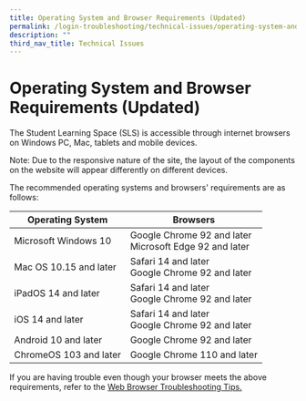 ```yaml
---
title: Operating System and Browser Requirements (Updated)
permalink: /login-troubleshooting/technical-issues/operating-system-and-browser-requirements/
description: ""
third_nav_title: Technical Issues
---
```

Operating System and Browser Requirements (Updated)
===================

 
 The Student Learning Space (SLS) is accessible through internet browsers on Windows PC, Mac, tablets and mobile devices.

 Note: Due to the responsive nature of the site, the layout of the components on the website will appear differently on different devices.

 The recommended operating systems and browsers' requirements are as follows:

|Operating System|Browsers|
|--- |--- |
|Microsoft Windows 10|Google Chrome 92 and later <br>               Microsoft Edge 92 and later|
|Mac OS 10.15 and later|Safari 14 and later <br> Google Chrome 92 and later|
|iPadOS 14 and later|Safari 14 and later <br>     Google Chrome 92 and later|
|iOS 14 and later|Safari 14 and later <br>                          Google Chrome 92 and later|
|Android 10 and later|Google Chrome 92 and later|
|ChromeOS 103 and later|Google Chrome 110 and later|


   

 If you are having trouble even though your browser meets the above requirements, refer to the <a target="_blank" href="/login-troubleshooting/Technical-Issues/WebBrowserTroubleshooting/">Web Browser Troubleshooting Tips.</a>